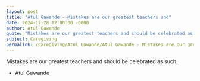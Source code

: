 ```yaml
---
layout: post
title: "Atul Gawande - Mistakes are our greatest teachers and"
date: 2024-12-28 12:00:00 -0000
author: Atul Gawande
quote: "Mistakes are our greatest teachers and should be celebrated as such."
subject: Caregiving
permalink: /Caregiving/Atul Gawande/Atul Gawande - Mistakes are our greatest teachers and
---
```


Mistakes are our greatest teachers and should be celebrated as such.

- Atul Gawande
